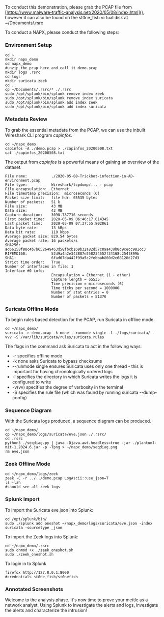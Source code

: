 To conduct this demonstration, please grab the PCAP file from [https://www.malware-traffic-analysis.net/2020/05/08/index.html](), however it can also be found on the st0ne_fish virtual disk at ~/Documents/.rsrc

To conduct a NAPX, please conduct the following steps:
### Environment Setup
```
cd ~
mkdir napx_demo
cd napx_demo
#unzip the pcap here and call it demo.pcap
mkdir logs .rsrc
cd logs
mkdir suricata zeek
cd ..
cp ~/Documents/.rsrc/* ./.rsrc
sudo /opt/splunk/bin/splunk remove index zeek
sudo /opt/splunk/bin/splunk remove index suricata
sudo /opt/splunk/bin/splunk add index zeek
sudo /opt/splunk/bin/splunk add index suricata
```
### Metadata Review
To grab the essential metadata from the PCAP, we can use the inbuilt Wireshark CLI program *capinfos*.

```
cd ~/napx_demo
capinfos -A ./demo.pcap > ./capinfos_20200508.txt
cat ./capinfos_20200508.txt
```

The output from *capinfos* is a powerful means of gaining an overview of the dataset.

```
File name:           ./2020-05-08-Trickbot-infection-in-AD-environment.pcap
File type:           Wireshark/tcpdump/... - pcap
File encapsulation:  Ethernet
File timestamp precision:  microseconds (6)
Packet size limit:   file hdr: 65535 bytes
Number of packets:   51 k
File size:           43 MB
Data size:           42 MB
Capture duration:    3098.787716 seconds
First packet time:   2020-05-09 06:46:17.014345
Last packet time:    2020-05-09 07:37:55.802061
Data byte rate:      13 kBps
Data bit rate:       110 kbps
Average packet size: 829.54 bytes
Average packet rate: 16 packets/s
SHA256:              ad66158f88c4b7b652649463d58fbcb169b32a82d57c89a438b8c9cecc981cc3
RIPEMD160:           52d9a4a2e343887e258234552f34168c254f899b
SHA1:                6fad67da442f99a5c2febbab860d2c68128d27d3
Strict time order:   True
Number of interfaces in file: 1
Interface #0 info:
                     Encapsulation = Ethernet (1 - ether)
                     Capture length = 65535
                     Time precision = microseconds (6)
                     Time ticks per second = 1000000
                     Number of stat entries = 0
                     Number of packets = 51370

```
### Suricata Offline Mode

To begin rules based detection for the PCAP, run Suricata in offline mode. 

```
cd ~/napx_demo/
suricata -r demo.pcap -k none --runmode single -l ./logs/suricata/ -vvv -S /var/lib/suricata/rules/suricata.rules
```

The flags in the command ask Suricata to act in the following ways:
- -r specifies offline mode
- -k none asks Suricata to bypass checksums
- --runmode single ensures Suricata uses only one thread - this is important for having chronologically ordered logs
- -l specifies the directory in which Suricata writes the logs it is configured to write
- -v(vv) specifies the degree of verbosity in the terminal
- -S specifies the rule file (which was found by running suricata --dump-config)

### Sequence Diagram

With the Suricata logs produced, a sequence diagram can be produced.

```
cd ~/napx_demo/
cp ~/napx_demo/logs/suricata/eve.json ./.rsrc/
cd .rsrc
python3 ./seqdiag.py | java -Djava.awt.headless=true -jar ./plantuml-mit-1.2024.6.jar -p -Tpng > ~/napx_demo/seqdiag.png
rm eve.json
```

### Zeek Offline Mode

```
cd ~/napx_demo/logs/zeek
zeek -C -r ../../demo.pcap LogAscii::use_json=T
ls -lah
#should see all zeek logs
```
### Splunk Import

To import the Suricata eve.json into Splunk:

```
cd /opt/splunk/bin/
sudo ./splunk add oneshot ~/napx_demo/logs/suricata/eve.json -index suricata -sourcetype _json
```

To import the Zeek logs into Splunk:

```
cd ~/napx_demo/.rsrc
sudo chmod +x ./zeek_oneshot.sh
sudo ./zeek_oneshot.sh
```

To login in to Splunk
```
firefox http://127.0.0.1:8000
#credentials st0ne_fish/st0nefish
```
### Annotated Screenshots

Welcome to the analysis phase. It's now time to prove your mettle as a network analyst. Using Splunk to investigate the alerts and logs, investigate the alerts and characterize the intrusion!
